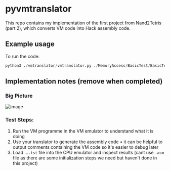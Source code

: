 # pyvmtranslator

This repo contains my implementation of the first project from Nand2Tetris (part 2), which converts VM code into Hack assembly code.

## Example usage

To run the code:

```py
python3 ./vmtranslator/vmtranslator.py ./MemoryAccess/BasicTest/BasicTest.vm
```

## Implementation notes (remove when completed)

### Big Picture

![image](https://github.com/thisisnic/pyvmtranslator/assets/13715823/e8b10896-403d-4884-82d0-40a41b269664)



### Test Steps:

1. Run the VM programme in the VM emulator to understand what it is doing
2. Use your translator to generate the assembly code
   • it can be helpful to output comments containing the VM code so it's easier to debug later
3. Load ...`.tst` file into the CPU emulator and inspect results (cant use `.asm` file as there are some initialization steps we need but haven't done in this project)




